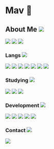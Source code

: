 # Mav 👀

## About Me <img src="https://img.shields.io/badge/%20-🤖-000000?style=flat-square&logo=robot&logoColor=white">
<div>
  <img src="https://img.shields.io/badge/Desenvolvedora_Full_Stack-000000?style=for-the-badge&logo=dev.to&logoColor=white">
  <img src="https://img.shields.io/badge/Programadora_Backend-000000?style=for-the-badge&logo=serverless&logoColor=white">
  <img src="https://img.shields.io/badge/Estudante_de_Programação-000000?style=for-the-badge&logo=academia&logoColor=white">
</div>

### Langs <img src="https://img.shields.io/badge/%20-💻-000000?style=flat-square&logo=code&logoColor=white">

<div>
  <img src="https://img.shields.io/badge/Python-000000?style=for-the-badge&logo=python&logoColor=white">
  <img src="https://img.shields.io/badge/JavaScript-000000?style=for-the-badge&logo=javascript&logoColor=white">
  <img src="https://img.shields.io/badge/TypeScript-000000?style=for-the-badge&logo=typescript&logoColor=white">
  <img src="https://img.shields.io/badge/Lua-000000?style=for-the-badge&logo=lua&logoColor=white">
  <img src="https://img.shields.io/badge/PHP-000000?style=for-the-badge&logo=php&logoColor=white">
  <img src="https://img.shields.io/badge/assembly-000000?style=for-the-badge&logo=asm&logoColor=white">
  <img src="https://img.shields.io/badge/ruby-000000?style=for-the-badge&logo=ruby&logoColor=white">
</div>

### Studying <img src="https://img.shields.io/badge/%20-📚-000000?style=flat-square&logo=book&logoColor=white">

<div>
  <img src="https://img.shields.io/badge/Rust-000000?style=for-the-badge&logo=rust&logoColor=white">
  <img src="https://img.shields.io/badge/C%2B%2B-000000?style=for-the-badge&logo=c%2B%2B&logoColor=white">
  <img src="https://img.shields.io/badge/C%23-000000?style=for-the-badge&logo=c-sharp&logoColor=white">
</div>

### Development <img src="https://img.shields.io/badge/%20-💡-000000?style=flat-square&logo=idea&logoColor=white">

<div>
  <img src="https://img.shields.io/badge/API-000000?style=for-the-badge&logo=fastapi&logoColor=white">
  <img src="https://img.shields.io/badge/Discord_Bots-000000?style=for-the-badge&logo=discord&logoColor=white">
  <img src="https://img.shields.io/badge/Telegram_Bots-000000?style=for-the-badge&logo=telegram&logoColor=white">
  <img src="https://img.shields.io/badge/Full_Stack-000000?style=for-the-badge&logo=stack-overflow&logoColor=white">
  <img src="https://img.shields.io/badge/Websites-000000?style=for-the-badge&logo=firefox&logoColor=white">
</div>

### Contact <img src="https://img.shields.io/badge/%20-📬-000000?style=flat-square&logo=mail&logoColor=white">

<div>
  <a href="https://discord.com/users/681005755520122909">
    <img src="https://img.shields.io/badge/Discord-000000?style=for-the-badge&logo=discord&logoColor=white">
  </a>
</div>
